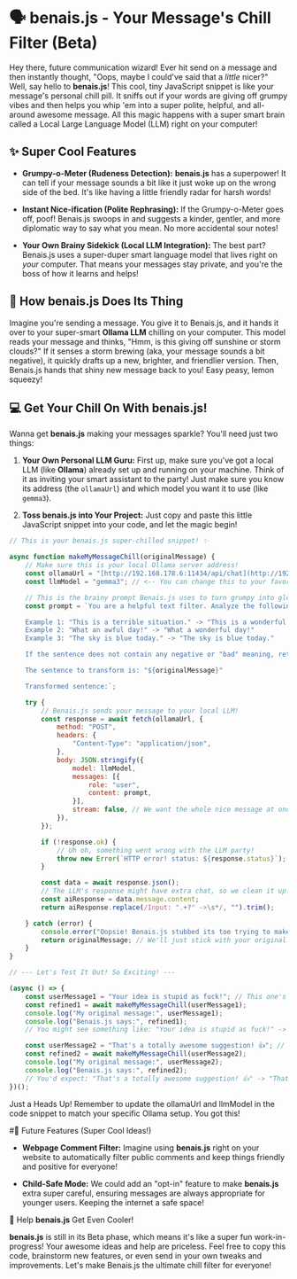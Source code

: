 # 🗣️ **benais.js** - Your Message's Chill Filter (Beta)

Hey there, future communication wizard! Ever hit send on a message and then instantly thought, "Oops, maybe I could've said that a *little* nicer?" Well, say hello to **benais.js**! This cool, tiny JavaScript snippet is like your message's personal chill pill. It sniffs out if your words are giving off grumpy vibes and then helps you whip 'em into a super polite, helpful, and all-around awesome message. All this magic happens with a super smart brain called a Local Large Language Model (LLM) right on your computer!

## ✨ Super Cool Features

* **Grumpy-o-Meter (Rudeness Detection):** **benais.js** has a superpower! It can tell if your message sounds a bit like it just woke up on the wrong side of the bed. It's like having a little friendly radar for harsh words!

* **Instant Nice-ification (Polite Rephrasing):** If the Grumpy-o-Meter goes off, poof! Benais.js swoops in and suggests a kinder, gentler, and more diplomatic way to say what you mean. No more accidental sour notes!

* **Your Own Brainy Sidekick (Local LLM Integration):** The best part? Benais.js uses a super-duper smart language model that lives right on *your* computer. That means your messages stay private, and you're the boss of how it learns and helps!

## 🚀 How **benais.js** Does Its Thing

Imagine you're sending a message. You give it to Benais.js, and it hands it over to your super-smart **Ollama LLM** chilling on your computer. This model reads your message and thinks, "Hmm, is this giving off sunshine or storm clouds?" If it senses a storm brewing (aka, your message sounds a bit negative), it quickly drafts up a new, brighter, and friendlier version. Then, Benais.js hands that shiny new message back to you! Easy peasy, lemon squeezy!

## 💻 Get Your Chill On With **benais.js**!

Wanna get **benais.js** making your messages sparkle? You'll need just two things:

1.  **Your Own Personal LLM Guru:** First up, make sure you've got a local LLM (like **Ollama**) already set up and running on your machine. Think of it as inviting your smart assistant to the party! Just make sure you know its address (the `ollamaUrl`) and which model you want it to use (like `gemma3`).

2.  **Toss **benais.js** into Your Project:** Just copy and paste this little JavaScript snippet into your code, and let the magic begin!

```javascript
// This is your benais.js super-chilled snippet! ✨

async function makeMyMessageChill(originalMessage) {
    // Make sure this is your local Ollama server address!
    const ollamaUrl = "[http://192.168.178.6:11434/api/chat](http://192.168.178.6:11434/api/chat)"; // <-- IMPORTANT: Change this to your local llm e.g. localhost or x.x.x.x
    const llmModel = "gemma3"; // <-- You can change this to your favorite model! // use a light model to get faster results

    // This is the brainy prompt Benais.js uses to turn grumpy into gleeful!
    const prompt = `You are a helpful text filter. Analyze the following sentence and determine if it contains any negative or "bad" meaning. If it does, rewrite the sentence to have a positive, opposite meaning. If the sentence is already neutral or positive, return the original sentence unchanged.

    Example 1: "This is a terrible situation." -> "This is a wonderful situation."
    Example 2: "What an awful day!" -> "What a wonderful day!"
    Example 3: "The sky is blue today." -> "The sky is blue today."

    If the sentence does not contain any negative or "bad" meaning, return the original sentence unchanged.

    The sentence to transform is: "${originalMessage}"

    Transformed sentence:`;

    try {
        // Benais.js sends your message to your local LLM!
        const response = await fetch(ollamaUrl, {
            method: "POST",
            headers: {
                "Content-Type": "application/json",
            },
            body: JSON.stringify({
                model: llmModel,
                messages: [{
                    role: "user",
                    content: prompt,
                }],
                stream: false, // We want the whole nice message at once!
            }),
        });

        if (!response.ok) {
            // Uh oh, something went wrong with the LLM party!
            throw new Error(`HTTP error! status: ${response.status}`);
        }

        const data = await response.json();
        // The LLM's response might have extra chat, so we clean it up!
        const aiResponse = data.message.content;
        return aiResponse.replace(/Input: ".+?" ->\s*/, "").trim();

    } catch (error) {
        console.error("Oopsie! Benais.js stubbed its toe trying to make your message chill:", error);
        return originalMessage; // We'll just stick with your original message if things go sideways.
    }
}

// --- Let's Test It Out! So Exciting! ---

(async () => {
    const userMessage1 = "Your idea is stupid as fuck!"; // This one's a bit spicy!
    const refined1 = await makeMyMessageChill(userMessage1);
    console.log("My original message:", userMessage1);
    console.log("Benais.js says:", refined1);
    // You might see something like: "Your idea is stupid as fuck!" -> "Your idea is brilliant!" (Much better!)

    const userMessage2 = "That's a totally awesome suggestion! 👍"; // Already perfect!
    const refined2 = await makeMyMessageChill(userMessage2);
    console.log("My original message:", userMessage2);
    console.log("Benais.js says:", refined2);
    // You'd expect: "That's a totally awesome suggestion! 👍" -> "That's a totally awesome suggestion! 👍" (No change needed!)
})();
```

Just a Heads Up! Remember to update the ollamaUrl and llmModel in the code snippet to match your specific Ollama setup. You got this!

#🔮 Future Features (Super Cool Ideas!)

* **Webpage Comment Filter:** Imagine using **benais.js** right on your website to automatically filter public comments and keep things friendly and positive for everyone!

* **Child-Safe Mode:** We could add an "opt-in" feature to make **benais.js** extra super careful, ensuring messages are always appropriate for younger users. Keeping the internet a safe space!

🤝 Help **benais.js** Get Even Cooler!

**benais.js** is still in its Beta phase, which means it's like a super fun work-in-progress! Your awesome ideas and help are priceless. Feel free to copy this code, brainstorm new features, or even send in your own tweaks and improvements. Let's make Benais.js the ultimate chill filter for everyone!


